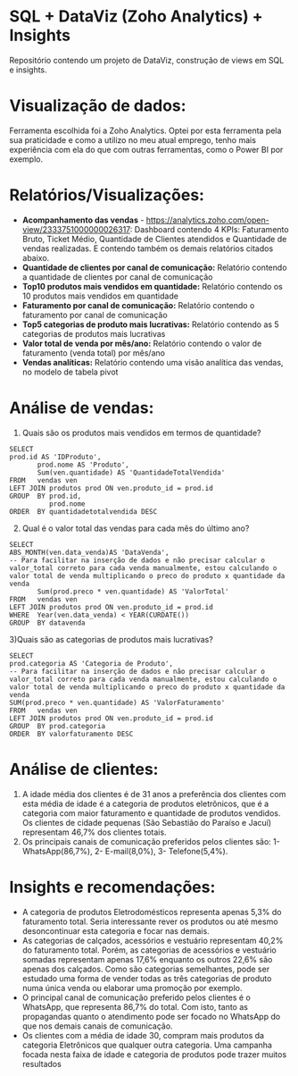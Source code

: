 # SQL + DataViz (Zoho Analytics) + Insights
Repositório contendo um projeto de DataViz, construção de views em SQL e insights.

# Visualização de dados:
Ferramenta escolhida foi a Zoho Analytics. Optei por esta ferramenta pela sua praticidade e como a utilizo no meu atual emprego, tenho mais experiência com ela do que com outras ferramentas, como o Power BI por exemplo. 

# Relatórios/Visualizações:
- **Acompanhamento das vendas** - https://analytics.zoho.com/open-view/2333751000000026317: Dashboard contendo 4 KPIs: Faturamento Bruto, Ticket Médio, Quantidade de Clientes atendidos e Quantidade de vendas realizadas. E contendo também os demais relatórios citados abaixo.
- **Quantidade de clientes por canal de comunicação:** Relatório contendo a quantidade de clientes por canal de comunicação
- **Top10 produtos mais vendidos em quantidade:** Relatório contendo os 10 produtos mais vendidos em quantidade
- **Faturamento por canal  de comunicação:** Relatório contendo o faturamento por canal de comunicação
- **Top5 categorias de produto mais lucrativas:** Relatório contendo as 5 categorias de produtos mais lucrativas
- **Valor total de venda por mês/ano:** Relatório contendo o valor de faturamento (venda total) por mês/ano
- **Vendas analíticas:** Relatório contendo uma visão analítica das vendas, no modelo de tabela pivot

# Análise de vendas:
1) Quais são os produtos mais vendidos em termos de quantidade?
```
SELECT 
prod.id AS 'IDProduto',
       prod.nome AS 'Produto',
       Sum(ven.quantidade) AS 'QuantidadeTotalVendida'
FROM   vendas ven
LEFT JOIN produtos prod ON ven.produto_id = prod.id
GROUP  BY prod.id,
          prod.nome
ORDER  BY quantidadetotalvendida DESC 
```
2) Qual é o valor total das vendas para cada mês do último ano?
```
SELECT 
ABS_MONTH(ven.data_venda)AS 'DataVenda',       
-- Para facilitar na inserção de dados e não precisar calcular o valor_total correto para cada venda manualmente, estou calculando o valor total de venda multiplicando o preco do produto x quantidade da venda
       Sum(prod.preco * ven.quantidade) AS 'ValorTotal'
FROM   vendas ven
LEFT JOIN produtos prod ON ven.produto_id = prod.id
WHERE  Year(ven.data_venda) < YEAR(CURDATE())
GROUP  BY datavenda 
```
3)Quais são as categorias de produtos mais lucrativas?
```
SELECT 
prod.categoria AS 'Categoria de Produto',       
-- Para facilitar na inserção de dados e não precisar calcular o valor_total correto para cada venda manualmente, estou calculando o valor total de venda multiplicando o preco do produto x quantidade da venda
SUM(prod.preco * ven.quantidade) AS 'ValorFaturamento'
FROM   vendas ven
LEFT JOIN produtos prod ON ven.produto_id = prod.id
GROUP  BY prod.categoria
ORDER  BY valorfaturamento DESC 
  ```

# Análise de clientes:
1) A idade média dos clientes é de 31 anos a preferência dos clientes com esta média de idade é a categoria de produtos eletrônicos, que é a categoria com maior faturamento e quantidade de produtos vendidos. Os clientes de cidade pequenas (São Sebastião do Paraíso e Jacuí) representam 46,7% dos clientes totais.
2) Os principais canais de comunicação preferidos pelos clientes são: 1- WhatsApp(86,7%), 2- E-mail(8,0%), 3- Telefone(5,4%).

# Insights e recomendações:
- A categoria de produtos Eletrodomésticos representa apenas 5,3% do faturamento total. Seria interessante rever os produtos ou até mesmo desoncontinuar esta categoria e focar nas demais.
- As categorias de calçados, acessórios e vestuário representam 40,2% do faturamento total. Porém, as categorias de acessórios e vestuário somadas representam apenas 17,6% enquanto os outros 22,6% são apenas dos calçados. Como são categorias semelhantes, pode ser estudado uma forma de vender todas as três categorias de produto numa única venda ou elaborar uma promoção por exemplo.
- O principal canal de comunicação preferido pelos clientes é o WhatsApp, que representa 86,7% do total. Com isto, tanto as propagandas quanto o atendimento pode ser focado no WhatsApp do que nos demais canais de comunicação.
- Os clientes com a média de idade 30, compram mais produtos da categoria Eletrônicos que qualquer outra categoria. Uma campanha focada nesta faixa de idade e categoria de produtos pode trazer muitos resultados

